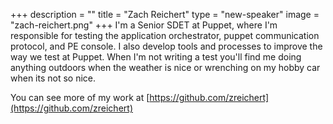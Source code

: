 +++
description = ""
title = "Zach Reichert"
type = "new-speaker"
image = "zach-reichert.png"
+++
I'm a Senior SDET at Puppet, where I'm responsible for testing the application orchestrator, puppet communication protocol, and PE console. I also develop tools and processes to improve the way we test at Puppet. When I'm not writing a test you'll find me doing anything outdoors when the weather is nice or wrenching on my hobby car when its not so nice.

You can see more of my work at [https://github.com/zreichert](https://github.com/zreichert)
